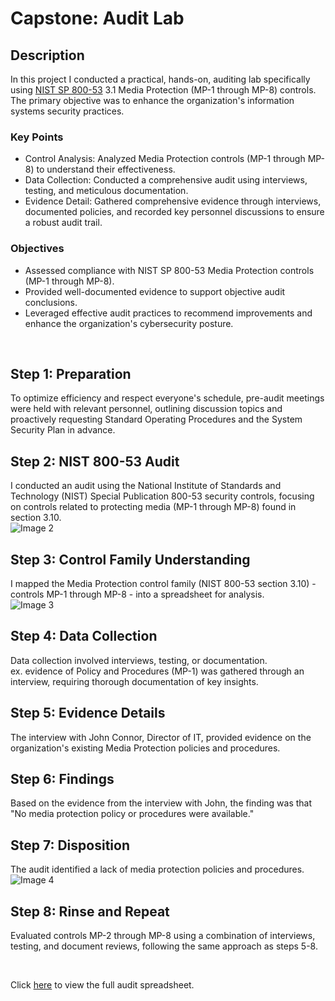 # Capstone: Audit Lab

## Description

In this project I conducted a practical, hands-on, auditing lab specifically using [NIST SP 800-53](https://nvlpubs.nist.gov/nistpubs/SpecialPublications/NIST.SP.800-53r5.pdf) 3.1 Media Protection (MP-1 through MP-8) controls.
The primary objective was to enhance the organization's information systems security practices.
    
### Key Points
  - Control Analysis: Analyzed Media Protection controls (MP-1 through MP-8) to understand their effectiveness.
  - Data Collection: Conducted a comprehensive audit using interviews, testing, and meticulous documentation.
  - Evidence Detail: Gathered comprehensive evidence through interviews, documented policies, and recorded key personnel discussions to ensure a robust audit trail.

### Objectives
  - Assessed compliance with NIST SP 800-53 Media Protection controls (MP-1 through MP-8).
  - Provided well-documented evidence to support objective audit conclusions.
  - Leveraged effective audit practices to recommend improvements and enhance the organization's cybersecurity posture.
     
<br>


## Step 1: Preparation
To optimize efficiency and respect everyone's schedule, pre-audit meetings were held with relevant personnel, outlining discussion topics and proactively requesting Standard Operating Procedures and the System Security Plan in advance.

## Step 2: NIST 800-53 Audit
I conducted an audit using the National Institute of Standards and Technology (NIST) Special Publication 800-53 security controls, focusing on controls related to protecting media (MP-1 through MP-8) found in section 3.10. <br>
![Image 2](https://github.com/Manny-D/Audit-Lab/assets/99146530/b4298a7b-c8cb-4e7f-a540-7c7092572869)

## Step 3: Control Family Understanding 
I mapped the Media Protection control family (NIST 800-53 section 3.10) - controls MP-1 through MP-8 - into a spreadsheet for analysis. <br>
![Image 3](https://github.com/Manny-D/Audit-Lab/assets/99146530/eeabce8d-f6b5-4e15-a74d-ec3f348b051e) <br>

## Step 4: Data Collection
Data collection involved interviews, testing, or documentation. <br>
ex. evidence of Policy and Procedures (MP-1) was gathered through an interview, requiring thorough documentation of key insights. <br>

## Step 5: Evidence Details  
The interview with John Connor, Director of IT, provided evidence on the organization's existing Media Protection policies and procedures. <br>

## Step 6: Findings
Based on the evidence from the interview with John, the finding was that "No media protection policy or procedures were available." <br>

## Step 7: Disposition
The audit identified a lack of media protection policies and procedures. <br/>
![Image 4](https://github.com/Manny-D/Audit-Lab/assets/99146530/5d4bb0ae-b4ae-481d-909d-02c2576a0f5c)

## Step 8: Rinse and Repeat  
Evaluated controls MP-2 through MP-8 using a combination of interviews, testing, and document reviews, following the same approach as steps 5-8. <br>

<br>

Click [here](https://docs.google.com/spreadsheets/d/17433iyECdZrIzeGKufFavIlnTmdRoH_V/edit#gid=1504451304) to view the full audit spreadsheet.
